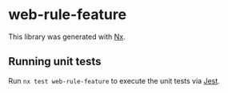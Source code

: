 # web-rule-feature

This library was generated with [Nx](https://nx.dev).

## Running unit tests

Run `nx test web-rule-feature` to execute the unit tests via [Jest](https://jestjs.io).
